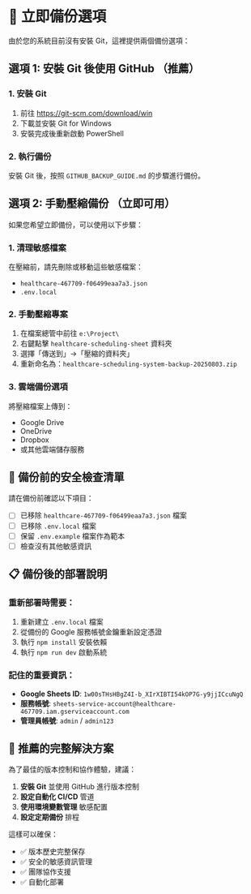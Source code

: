# 🎯 立即備份選項

由於您的系統目前沒有安裝 Git，這裡提供兩個備份選項：

## 選項 1: 安裝 Git 後使用 GitHub （推薦）

### 1. 安裝 Git
1. 前往 https://git-scm.com/download/win
2. 下載並安裝 Git for Windows
3. 安裝完成後重新啟動 PowerShell

### 2. 執行備份
安裝 Git 後，按照 `GITHUB_BACKUP_GUIDE.md` 的步驟進行備份。

## 選項 2: 手動壓縮備份 （立即可用）

如果您希望立即備份，可以使用以下步驟：

### 1. 清理敏感檔案
在壓縮前，請先刪除或移動這些敏感檔案：
- `healthcare-467709-f06499eaa7a3.json`
- `.env.local`

### 2. 手動壓縮專案
1. 在檔案總管中前往 `e:\Project\`
2. 右鍵點擊 `healthcare-scheduling-sheet` 資料夾
3. 選擇「傳送到」→「壓縮的資料夾」
4. 重新命名為：`healthcare-scheduling-system-backup-20250803.zip`

### 3. 雲端備份選項
將壓縮檔案上傳到：
- Google Drive
- OneDrive  
- Dropbox
- 或其他雲端儲存服務

## 🔐 備份前的安全檢查清單

請在備份前確認以下項目：

- [ ] 已移除 `healthcare-467709-f06499eaa7a3.json` 檔案
- [ ] 已移除 `.env.local` 檔案
- [ ] 保留 `.env.example` 檔案作為範本
- [ ] 檢查沒有其他敏感資訊

## 📋 備份後的部署說明

### 重新部署時需要：
1. 重新建立 `.env.local` 檔案
2. 從備份的 Google 服務帳號金鑰重新設定憑證
3. 執行 `npm install` 安裝依賴
4. 執行 `npm run dev` 啟動系統

### 記住的重要資訊：
- **Google Sheets ID**: `1w00sTHsHBgZ4I-b_XIrXIBTI54kOP7G-y9jjICcuNgQ`
- **服務帳號**: `sheets-service-account@healthcare-467709.iam.gserviceaccount.com`
- **管理員帳號**: `admin` / `admin123`

## 🚀 推薦的完整解決方案

為了最佳的版本控制和協作體驗，建議：

1. **安裝 Git** 並使用 GitHub 進行版本控制
2. **設定自動化 CI/CD** 管道
3. **使用環境變數管理** 敏感配置
4. **設定定期備份** 排程

這樣可以確保：
- ✅ 版本歷史完整保存
- ✅ 安全的敏感資訊管理
- ✅ 團隊協作支援
- ✅ 自動化部署
